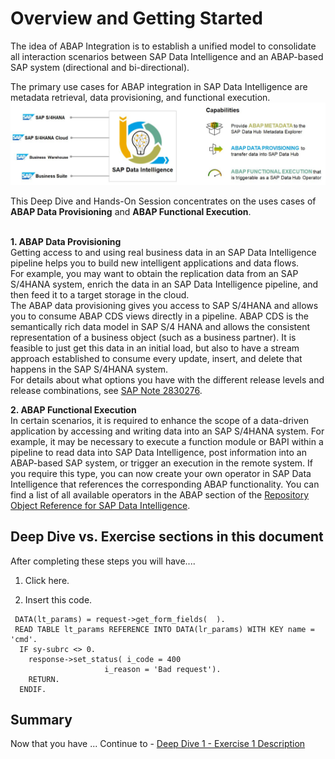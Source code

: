 # Overview and Getting Started

The idea of ABAP Integration is to establish a unified model to consolidate all interaction scenarios between SAP Data Intelligence and an ABAP-based SAP system (directional and bi-directional).

The primary use cases for ABAP integration in SAP Data Intelligence are metadata retrieval, data provisioning, and functional execution.
![](images/0-001a.JPG)

This Deep Dive and Hands-On Session concentrates on the uses cases of **ABAP Data Provisioning** and **ABAP Functional Execution**.<br><br>

**1. ABAP Data Provisioning**<br>
Getting access to and using real business data in an SAP Data Intelligence pipeline helps you to build new intelligent applications and data flows.<br>
For example, you may want to obtain the replication data from an SAP S/4HANA system, enrich the data in an SAP Data Intelligence pipeline, and then feed it to a target storage in the cloud.<br>
The ABAP data provisioning gives you access to SAP S/4HANA and allows you to consume ABAP CDS views directly in a pipeline. ABAP CDS is the semantically rich data model in SAP S/4 HANA and allows the consistent representation of a business object (such as a business partner). It is feasible to just get this data in an initial load, but also to have a stream approach established to consume every update, insert, and delete that happens in the SAP S/4HANA system.<br>For details about what options you have with the different release levels and release combinations, see [SAP Note 2830276](https://launchpad.support.sap.com/#%2Fnotes%2F2830276).

**2. ABAP Functional Execution**<br>
In certain scenarios, it is required to enhance the scope of a data-driven application by accessing and writing data into an SAP S/4HANA system. For example, it may be necessary to execute a function module or BAPI within a pipeline to read data into SAP Data Intelligence, post information into an ABAP-based SAP system, or trigger an execution in the remote system. If you require this type, you can now create your own operator in SAP Data Intelligence that references the corresponding ABAP functionality. You can find a list of all available operators in the ABAP section of the [Repository Object Reference for SAP Data Intelligence](https://help.sap.com/doc/d131eca2150049da86c541ee0895177c/Cloud/en-US/cloud_loiod131eca2150049da86c541ee0895177c.pdf).

## Deep Dive vs. Exercise sections in this document

After completing these steps you will have....

1.	Click here. 


2.	Insert this code.
```
 DATA(lt_params) = request->get_form_fields(  ).
 READ TABLE lt_params REFERENCE INTO DATA(lr_params) WITH KEY name = 'cmd'.
  IF sy-subrc <> 0.
    response->set_status( i_code = 400
                     i_reason = 'Bad request').
    RETURN.
  ENDIF.
```

## Summary

Now that you have ... 
Continue to - [Deep Dive 1 - Exercise 1 Description](../dd1/README.md)
